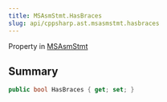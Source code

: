 ```yaml
---
title: MSAsmStmt.HasBraces
slug: api/cppsharp.ast.msasmstmt.hasbraces
---
```

Property in [MSAsmStmt](/api/cppsharp/ast/msasmstmt)

## Summary



```csharp
public bool HasBraces { get; set; }
```

